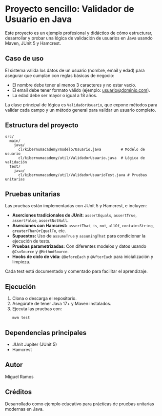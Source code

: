 # Proyecto sencillo: Validador de Usuario en Java

Este proyecto es un ejemplo profesional y didáctico de cómo estructurar, desarrollar y probar una lógica de validación de usuarios en Java usando Maven, JUnit 5 y Hamcrest.

## Caso de uso

El sistema valida los datos de un usuario (nombre, email y edad) para asegurar que cumplan con reglas básicas de negocio:
- El nombre debe tener al menos 3 caracteres y no estar vacío.
- El email debe tener formato válido (ejemplo: usuario@dominio.com).
- La edad debe ser mayor o igual a 18 años.

La clase principal de lógica es `ValidadorUsuario`, que expone métodos para validar cada campo y un método general para validar un usuario completo.

## Estructura del proyecto

```
src/
  main/
    java/
      cl/kibernumacademy/modelo/Usuario.java         # Modelo de usuario
      cl/kibernumacademy/util/ValidadorUsuario.java  # Lógica de validación
  test/
    java/
      cl/kibernumacademy/util/ValidadorUsuarioTest.java # Pruebas unitarias
```

## Pruebas unitarias

Las pruebas están implementadas con JUnit 5 y Hamcrest, e incluyen:
- **Aserciones tradicionales de JUnit:** `assertEquals`, `assertTrue`, `assertFalse`, `assertNotNull`.
- **Aserciones con Hamcrest:** `assertThat`, `is`, `not`, `allOf`, `containsString`, `greaterThanOrEqualTo`, etc.
- **Supuestos:** Uso de `assumeTrue` y `assumingThat` para condicionar la ejecución de tests.
- **Pruebas parametrizadas:** Con diferentes modelos y datos usando `@CsvSource` y `@MethodSource`.
- **Hooks de ciclo de vida:** `@BeforeEach` y `@AfterEach` para inicialización y limpieza.

Cada test está documentado y comentado para facilitar el aprendizaje.

## Ejecución

1. Clona o descarga el repositorio.
2. Asegúrate de tener Java 17+ y Maven instalados.
3. Ejecuta las pruebas con:
   ```
   mvn test
   ```

## Dependencias principales
- JUnit Jupiter (JUnit 5)
- Hamcrest

## Autor
Miguel Ramos
 
## Créditos
Desarrollado como ejemplo educativo para prácticas de pruebas unitarias modernas en Java.
